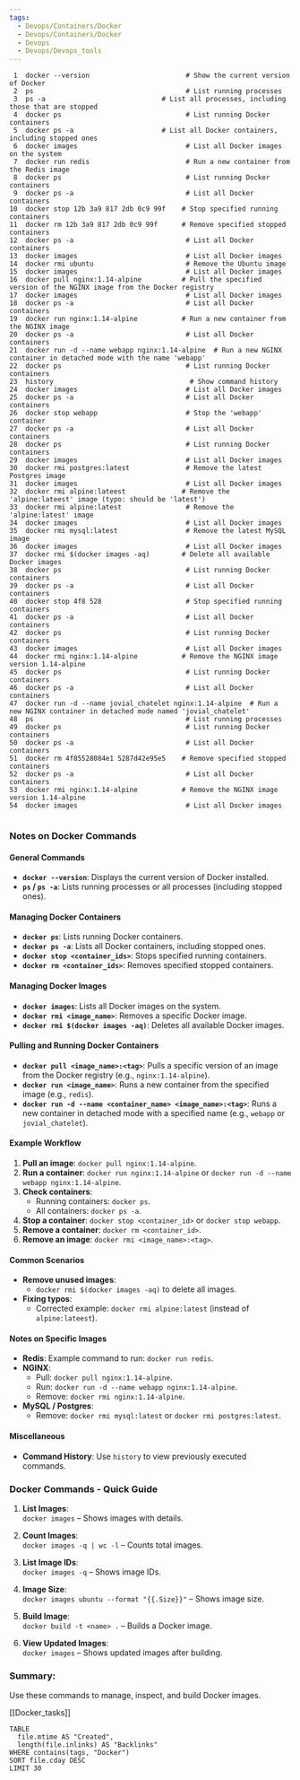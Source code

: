 ```yaml
---
tags:
  - Devops/Containers/Docker
  - Devops/Containers/Docker
  - Devops
  - Devops/Devops_tools
---
```

```
 1  docker --version                        # Show the current version of Docker
 2  ps                                      # List running processes
 3  ps -a                             # List all processes, including those that are stopped
 4  docker ps                               # List running Docker containers
 5  docker ps -a                      # List all Docker containers, including stopped ones
 6  docker images                           # List all Docker images on the system
 7  docker run redis                        # Run a new container from the Redis image
 8  docker ps                               # List running Docker containers
 9  docker ps -a                            # List all Docker containers
10  docker stop 12b 3a9 817 2db 0c9 99f    # Stop specified running containers
11  docker rm 12b 3a9 817 2db 0c9 99f      # Remove specified stopped containers
12  docker ps -a                            # List all Docker containers
13  docker images                           # List all Docker images
14  docker rmi ubuntu                       # Remove the Ubuntu image
15  docker images                           # List all Docker images
16  docker pull nginx:1.14-alpine          # Pull the specified version of the NGINX image from the Docker registry
17  docker images                           # List all Docker images
18  docker ps -a                            # List all Docker containers
19  docker run nginx:1.14-alpine           # Run a new container from the NGINX image
20  docker ps -a                            # List all Docker containers
21  docker run -d --name webapp nginx:1.14-alpine  # Run a new NGINX container in detached mode with the name 'webapp'
22  docker ps                               # List running Docker containers
23  history                                  # Show command history
24  docker images                           # List all Docker images
25  docker ps -a                            # List all Docker containers
26  docker stop webapp                      # Stop the 'webapp' container
27  docker ps -a                            # List all Docker containers
28  docker ps                               # List running Docker containers
29  docker images                           # List all Docker images
30  docker rmi postgres:latest              # Remove the latest Postgres image
31  docker images                           # List all Docker images
32  docker rmi alpine:lateest              # Remove the 'alpine:lateest' image (typo: should be 'latest')
33  docker rmi alpine:latest                # Remove the 'alpine:latest' image
34  docker images                           # List all Docker images
35  docker rmi mysql:latest                 # Remove the latest MySQL image
36  docker images                           # List all Docker images
37  docker rmi $(docker images -aq)        # Delete all available Docker images
38  docker ps                               # List running Docker containers
39  docker ps -a                            # List all Docker containers
40  docker stop 4f8 528                     # Stop specified running containers
41  docker ps -a                            # List all Docker containers
42  docker ps                               # List running Docker containers
43  docker images                           # List all Docker images
44  docker rmi nginx:1.14-alpine           # Remove the NGINX image version 1.14-alpine
45  docker ps                               # List running Docker containers
46  docker ps -a                            # List all Docker containers
47  docker run -d --name jovial_chatelet nginx:1.14-alpine  # Run a new NGINX container in detached mode named 'jovial_chatelet'
48  ps                                      # List running processes
49  docker ps                               # List running Docker containers
50  docker ps -a                            # List all Docker containers
51  docker rm 4f85528084e1 5287d42e95e5    # Remove specified stopped containers
52  docker ps -a                            # List all Docker containers
53  docker rmi nginx:1.14-alpine           # Remove the NGINX image version 1.14-alpine
54  docker images                           # List all Docker images


```

### Notes on Docker Commands

#### General Commands
- **`docker --version`**: Displays the current version of Docker installed.
- **`ps` / `ps -a`**: Lists running processes or all processes (including stopped ones).

#### Managing Docker Containers
- **`docker ps`**: Lists running Docker containers.
- **`docker ps -a`**: Lists all Docker containers, including stopped ones.
- **`docker stop <container_ids>`**: Stops specified running containers.
- **`docker rm <container_ids>`**: Removes specified stopped containers.

#### Managing Docker Images
- **`docker images`**: Lists all Docker images on the system.
- **`docker rmi <image_name>`**: Removes a specific Docker image.
- **`docker rmi $(docker images -aq)`**: Deletes all available Docker images.

#### Pulling and Running Docker Containers
- **`docker pull <image_name>:<tag>`**: Pulls a specific version of an image from the Docker registry (e.g., `nginx:1.14-alpine`).
- **`docker run <image_name>`**: Runs a new container from the specified image (e.g., `redis`).
- **`docker run -d --name <container_name> <image_name>:<tag>`**: Runs a new container in detached mode with a specified name (e.g., `webapp` or `jovial_chatelet`).

#### Example Workflow
1. **Pull an image**: `docker pull nginx:1.14-alpine`.
2. **Run a container**: `docker run nginx:1.14-alpine` or `docker run -d --name webapp nginx:1.14-alpine`.
3. **Check containers**:
   - Running containers: `docker ps`.
   - All containers: `docker ps -a`.
4. **Stop a container**: `docker stop <container_id>` or `docker stop webapp`.
5. **Remove a container**: `docker rm <container_id>`.
6. **Remove an image**: `docker rmi <image_name>:<tag>`.

#### Common Scenarios
- **Remove unused images**:
  - `docker rmi $(docker images -aq)` to delete all images.
- **Fixing typos**:
  - Corrected example: `docker rmi alpine:latest` (instead of `alpine:lateest`).

#### Notes on Specific Images
- **Redis**: Example command to run: `docker run redis`.
- **NGINX**:
  - Pull: `docker pull nginx:1.14-alpine`.
  - Run: `docker run -d --name webapp nginx:1.14-alpine`.
  - Remove: `docker rmi nginx:1.14-alpine`.
- **MySQL / Postgres**:
  - Remove: `docker rmi mysql:latest` or `docker rmi postgres:latest`.

#### Miscellaneous
- **Command History**: Use `history` to view previously executed commands.

### Docker Commands - Quick Guide

1. **List Images**:  
    `docker images` – Shows images with details.
    
2. **Count Images**:  
    `docker images -q | wc -l` – Counts total images.
    
3. **List Image IDs**:  
    `docker images -q` – Shows image IDs.
    
4. **Image Size**:  
    `docker images ubuntu --format "{{.Size}}"` – Shows image size.
    
5. **Build Image**:  
    `docker build -t <name> .` – Builds a Docker image.
    
6. **View Updated Images**:  
    `docker images` – Shows updated images after building.
    

### Summary:

Use these commands to manage, inspect, and build Docker images.

[[Docker_tasks]]

```dataview
TABLE 
  file.mtime AS "Created", 
  length(file.inlinks) AS "Backlinks"
WHERE contains(tags, "Docker") 
SORT file.cday DESC
LIMIT 30
```
